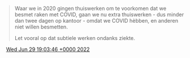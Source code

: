 > Waar we in 2020 gingen thuiswerken om te voorkomen dat we besmet raken met COVID, gaan we nu extra thuiswerken \- dus minder dan twee dagen op kantoor \-  omdat we COVID hèbben, en anderen niet willen besmetten\.   
>   
> Let vooral op dat subtiele werken ondanks ziekte\.

<img src="../../media/tweet.ico" width="12" /> [Wed Jun 29 19:03:46 +0000 2022](https://twitter.com/DromerDenker/status/1542222310656065538)
